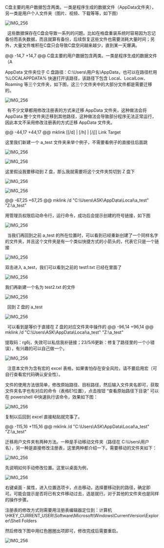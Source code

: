 
C盘主要的用户数据包含两类。一类是程序生成的数据文件（AppData文件夹），另一类是用户个人文件夹（图片、视频、下载等等，如下图）

![IMG_256](assets\Aspose.Words.ed5f29cb-4980-4f95-a7ab-971577d1a706.001.png)

` `这些数据保存在C盘会导致一系列的问题。比如在格盘重装系统时容易因为忘记备份而丢失数据，而且就算有备份，后续恢复这些文件也需要消耗大量时间；另外，大量文件堆积在C盘只会导致C盘空间越来越少，直到某一天爆满。

@@ -14,7 +14,7 @@ C盘主要的用户数据包含两类。一类是程序生成的数据文件（A

AppData 文件夹位于 C 盘路径：C:\Users\用户名\AppData，也可以在路径栏用 %LOCALAPPDATA% 快速打开该路径，该路径下包含 Local、LocalLow、Roaming 等三个文件夹，如下图，这三个文件夹中的大部分文件都是需要迁移的。

![IMG_256](assets\Aspose.Words.ed5f29cb-4980-4f95-a7ab-971577d1a706.002.png)

` `有不少文章都用修改注册表的方式来迁移 AppData 文件夹，这种做法会将 AppData 整个文件夹迁移到其他路径，这种做法会导致部分程序无法正常运行，因此本文不采用修改注册表的方式迁移 AppData 文件夹。

@@ -44,17 +44,17 @@ mklink [[/d] | [/h] | [/j]] Link Target

这里我们新建一个 a\_test 文件夹来举个例子，不需要看例子的直接往后面跳

![IMG_256](assets\Aspose.Words.ed5f29cb-4980-4f95-a7ab-971577d1a706.003.png)

![IMG_256](assets\Aspose.Words.ed5f29cb-4980-4f95-a7ab-971577d1a706.004.png)



这里假设我要移动到 Z 盘，那么我就需要将这个文件夹剪切到 Z 盘下 

![IMG_256](assets\Aspose.Words.ed5f29cb-4980-4f95-a7ab-971577d1a706.005.png)

![IMG_256](assets\Aspose.Words.ed5f29cb-4980-4f95-a7ab-971577d1a706.006.png)



@@ -67,25 +67,25 @@ mklink /d "C:\Users\ASK\AppData\Local\a\_test" "Z:\a\_test"

用管理员权限启动命令行，运行命令，成功后会提示创建的符号链接，如下图

![IMG_256](assets\Aspose.Words.ed5f29cb-4980-4f95-a7ab-971577d1a706.007.png)


` `当我们再回到之前 a\_test 的所在位置时，可以看到已经重新创建了一个同样名字的文件夹，并且这个文件夹是有一个类似快捷方式的小箭头的，代表它只是一个链接

![IMG_256](assets\Aspose.Words.ed5f29cb-4980-4f95-a7ab-971577d1a706.008.png)


双击进入 a\_test，我们可以看到之前的 test1.txt 已经在里面了

![IMG_256](assets\Aspose.Words.ed5f29cb-4980-4f95-a7ab-971577d1a706.009.png)

我们再新建一个名为 test2.txt 的文件

![IMG_256](assets\Aspose.Words.ed5f29cb-4980-4f95-a7ab-971577d1a706.010.png)

` `回到 Z 盘的 a\_test

![IMG_256](assets\Aspose.Words.ed5f29cb-4980-4f95-a7ab-971577d1a706.011.png)


` `可以看到是等价于直接在 Z 盘的对应文件夹中操作的
@@ -96,14 +96,14 @@ mklink /d "C:\Users\ASK\AppData\Local\a\_test" "Z:\a\_test"

提取码：rg6j，失效可以私信我补链接；23/5/6更新：修复了路径里的一个小错误），有兴趣的可以自己做一个。

![IMG_256](assets\Aspose.Words.ed5f29cb-4980-4f95-a7ab-971577d1a706.012.png)


` `注意本文件为含有宏的 excel 表格，如果害怕存在安全风险，请不要启用宏（可自行查看宏代码确认安全性）。

文件的使用方法很简单，修改原始路径、目标路径，然后输入文件夹名即可，获取文件夹名字也有对应的命令（表格E1位置），点击按钮 “查看原始路径下目录” 可以在 powershell 中快速执行该命令，效果如下图：

![IMG_256](assets\Aspose.Words.ed5f29cb-4980-4f95-a7ab-971577d1a706.013.png)

复制以后回到 excel 直接粘贴就完事了。

@@ -115,16 +115,16 @@ mklink /d "C:\Users\ASK\AppData\Local\a\_test" "Z:\a\_test"

迁移用户文件夹有两种方法。一种是手动移动文件夹（路径在 C:\Users\用户名），另一种是直接修改注册表，这里两种都介绍一下。需要移动的文件夹如下：

![IMG_256](assets\Aspose.Words.ed5f29cb-4980-4f95-a7ab-971577d1a706.014.png)

先说明如何手动修改位置。这里以桌面为例，

![IMG_256](assets\Aspose.Words.ed5f29cb-4980-4f95-a7ab-971577d1a706.015.png)

右键桌面 - 属性，进入位置选项卡，点击移动，选择要移动到的路径，确定即可。可能会提示是否将已有文件移动过去，选是就行。对于其他的文件夹也是同样的操作步骤。

注册表的修改方式则需要用注册表编辑器定位到：计算机\HKEY\_CURRENT\_USER\Software\Microsoft\Windows\CurrentVersion\Explorer\Shell Folders

然后修改下图中用红色圈圈出项即可，修改完成后需要重启。

![IMG_256](assets\Aspose.Words.ed5f29cb-4980-4f95-a7ab-971577d1a706.016.png)
